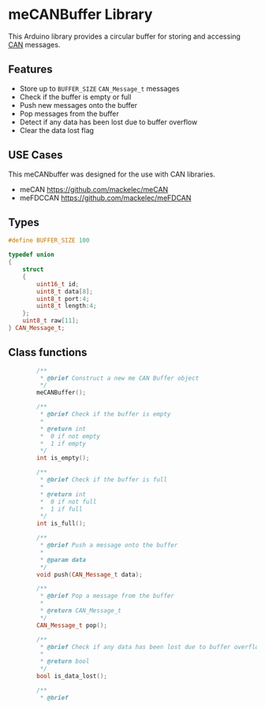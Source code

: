 # meCANBuffer Library

This Arduino library provides a circular buffer for storing and accessing [CAN](https://en.wikipedia.org/wiki/CAN_bus) messages.

## Features

- Store up to `BUFFER_SIZE` `CAN_Message_t` messages
- Check if the buffer is empty or full
- Push new messages onto the buffer
- Pop messages from the buffer
- Detect if any data has been lost due to buffer overflow
- Clear the data lost flag

## USE Cases

This meCANbuffer was designed for the use with CAN libraries.

 - meCAN      https://github.com/mackelec/meCAN
 - meFDCCAN   https://github.com/mackelec/meFDCAN

## Types

```c++
#define BUFFER_SIZE 100

typedef union
{
    struct
    {
        uint16_t id;
        uint8_t data[8];
        uint8_t port:4;
        uint8_t length:4;
    };
    uint8_t raw[11];
} CAN_Message_t;
```

## Class functions

```c++
        /**
         * @brief Construct a new me CAN Buffer object
         */
        meCANBuffer();

        /**
         * @brief Check if the buffer is empty
         * 
         * @return int 
         *  0 if not empty
         *  1 if empty
         */
        int is_empty();

        /**
         * @brief Check if the buffer is full
         * 
         * @return int 
         *  0 if not full
         *  1 if full
         */
        int is_full();

        /**
         * @brief Push a message onto the buffer
         * 
         * @param data 
         */
        void push(CAN_Message_t data);

        /**
         * @brief Pop a message from the buffer
         * 
         * @return CAN_Message_t 
         */
        CAN_Message_t pop();

        /**
         * @brief Check if any data has been lost due to buffer overflow
         * 
         * @return bool 
         */
        bool is_data_lost();

        /**
         * @brief 
